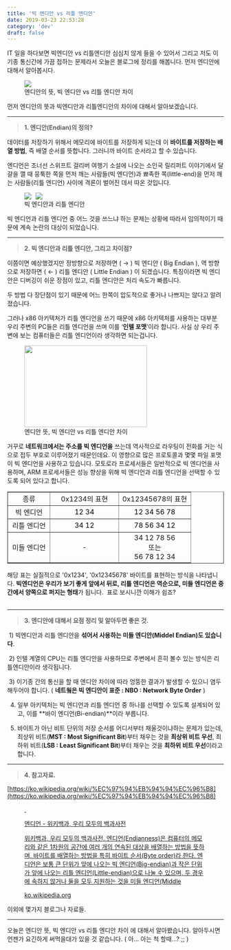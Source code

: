 ```yaml
---
title: '빅 엔디안 vs 리틀 엔디안'
date: 2019-03-23 22:53:28
category: 'dev'
draft: false
---
```


IT 일을 하다보면 빅엔디안 vs 리틀엔디안 심심치 않게 들을 수 있어서 그리고 저도 이기종 통신간에 가끔 접하는 문제라서 오늘은 블로그에 정리를 해봅니다. 먼저 엔디안에 대해서 알아봅시다.

<figure class="imageblock alignCenter" data-filename="다운로드 (2).jpg" data-origin-width="293" data-origin-height="172"><span data-url="https://blog.kakaocdn.net/dn/bTL8n7/btqBlAepHLm/3wajSWxrKPMKW18OZ2JH61/img.jpg" data-lightbox="lightbox" data-alt="엔디안의 뜻, 빅 엔디안 vs 리틀 엔디안 차이"><img src="https://blog.kakaocdn.net/dn/bTL8n7/btqBlAepHLm/3wajSWxrKPMKW18OZ2JH61/img.jpg" srcset="https://img1.daumcdn.net/thumb/R1280x0/?scode=mtistory2&amp;fname=https%3A%2F%2Fblog.kakaocdn.net%2Fdn%2FbTL8n7%2FbtqBlAepHLm%2F3wajSWxrKPMKW18OZ2JH61%2Fimg.jpg" data-filename="다운로드 (2).jpg" data-origin-width="293" data-origin-height="172"></span><figcaption>엔디안의 뜻, 빅 엔디안 vs 리틀 엔디안 차이</figcaption></figure>

먼저 엔디안의 뜻과 빅엔디안과 리틀엔디안의 차이에 대해서 알아보겠습니다.

* * *

> **1\. 엔디안(Endian)의 정의?**

데이터를 저장하기 위해서 메모리에 바이트를 저장하게 되는데 이 **바이트를 저장하는 배열 방법**, 즉 배열 순서를 뜻합니다. 그러니까 바이트 순서라고 할 수 있습니다.

엔디언은 조너선 스위프트 걸리버 여행기 소설에 나오는 소인국 릴리퍼트 이야기에서 달걀을 깰 때 뭉툭한 쪽을 먼저 깨는 사람들(빅 엔디언)과 뾰족한 쪽(little-end)을 먼저 깨는 사람들(리틀 엔디언) 사이에 격론이 벌어진 데서 따온 것입니다.

<figure class="imagegridblock"><div class="image-container"><span data-url="https://blog.kakaocdn.net/dn/XSIhl/btqBkqjg0Q1/NzdV8TvDDfZKR688BnswTk/img.jpg" data-lightbox="lightbox" data-origin-width="0" data-origin-height="0" style="width: 71.73%; margin-right: 10px;"><img src="https://blog.kakaocdn.net/dn/XSIhl/btqBkqjg0Q1/NzdV8TvDDfZKR688BnswTk/img.jpg" srcset="https://img1.daumcdn.net/thumb/R1280x0/?scode=mtistory2&amp;fname=https%3A%2F%2Fblog.kakaocdn.net%2Fdn%2FXSIhl%2FbtqBkqjg0Q1%2FNzdV8TvDDfZKR688BnswTk%2Fimg.jpg"></span><span data-url="https://blog.kakaocdn.net/dn/eP65PQ/btqBn8Pks64/anw9kVnFJt7zzFYokAZphk/img.jpg" data-lightbox="lightbox" data-origin-width="0" data-origin-height="0" style="width: 27.1073%;"><img src="https://blog.kakaocdn.net/dn/eP65PQ/btqBn8Pks64/anw9kVnFJt7zzFYokAZphk/img.jpg" srcset="https://img1.daumcdn.net/thumb/R1280x0/?scode=mtistory2&amp;fname=https%3A%2F%2Fblog.kakaocdn.net%2Fdn%2FeP65PQ%2FbtqBn8Pks64%2Fanw9kVnFJt7zzFYokAZphk%2Fimg.jpg"></span></div><figcaption>빅 엔디안과 리틀 엔디안</figcaption></figure>

빅 엔디언과 리틀 엔디언 중 어느 것을 쓰느냐 하는 문제는 상황에 따라서 임의적이기 때문에 계속 논란의 대상이 되었습니다.​

* * *

> **2\. 빅 엔디안과 리틀 엔디안, 그리고 차이점?**

이쯤이면 예상했겠지만 정방향으로 저장하면 ( → ) 빅 엔디안 ( Big Endian ), 역 방향으로 저장하면 ( ← ) 리틀 엔디안 ( Little Endian ) 이 되겠습니다. 특징이라면 빅 엔디안은 디버깅이 쉬운 장점이 있고, 리틀 엔디안은 처리 속도가 빠릅니다.

두 방법 다 장단점이 있기 때문에 어느 한쪽이 압도적으로 좋거나 나쁘지는 않다고 알려졌습니다.

그러나 x86 아키텍처가 리틀 엔디언을 쓰기 때문에 x86 아키텍처를 사용하는 대부분 우리 주변의 PC들은 리틀 엔디언을 쓰며 이를 ‘**인텔 포맷**’이라 합니다. 사실 상 우리 주변에 보는 컴퓨터들은 리틀 엔디언이라 생각하면 되는겁니다.

<figure class="imageblock alignCenter" data-origin-width="0" data-origin-height="0" width="285" height="190"><span data-url="https://blog.kakaocdn.net/dn/sLneJ/btqBj7qHKHv/dd5nTRwGkdmbWDBhpQDFh1/img.jpg" data-lightbox="lightbox" data-alt="엔디안 뜻, 빅 엔디안 vs 리틀 엔디안 차이"><img src="https://blog.kakaocdn.net/dn/sLneJ/btqBj7qHKHv/dd5nTRwGkdmbWDBhpQDFh1/img.jpg" srcset="https://img1.daumcdn.net/thumb/R1280x0/?scode=mtistory2&amp;fname=https%3A%2F%2Fblog.kakaocdn.net%2Fdn%2FsLneJ%2FbtqBj7qHKHv%2Fdd5nTRwGkdmbWDBhpQDFh1%2Fimg.jpg" data-origin-width="0" data-origin-height="0" width="285" height="190"></span><figcaption>엔디안 뜻, 빅 엔디안 vs 리틀 엔디안 차이</figcaption></figure>

거꾸로 **네트워크에서는 주소를 빅 엔디언을** 쓰는데 역사적으로 라우팅이 전화를 거는 식으로 접두 부호로 이루어졌기 때문인데요. 이 영향으로 많은 프로토콜과 몇몇 파일 포맷이 빅 엔디언을 사용하고 있습니다. 모토로라 프로세서들은 일반적으로 빅 엔디언을 사용하며, ARM 프로세서들은 성능 향상을 위해 빅 엔디언과 리틀 엔디언을 선택할 수 있도록 되어 있다고 합니다.

<table style="border-collapse: collapse; width: 100%;" border="1"><tbody><tr><td style="width: 23.1007%; text-align: center;"><span>종류</span></td><td style="width: 37.5194%; text-align: center;"><span>0x1234의 표현</span></td><td style="width: 39.3798%; text-align: center;"><span>0x12345678의 표현</span></td></tr><tr><td style="width: 23.1007%; text-align: center;"><span>빅 엔디언</span></td><td style="width: 37.5194%; text-align: center;"><span style="color: #000000;">12 34</span></td><td style="width: 39.3798%; text-align: center;"><span style="color: #000000;">12 34 56 78</span></td></tr><tr><td style="width: 23.1007%; text-align: center;"><span>리틀 엔디언</span></td><td style="width: 37.5194%; text-align: center;"><span style="color: #000000;">34 12</span></td><td style="width: 39.3798%; text-align: center;"><span style="color: #000000;">78 56 34 12</span></td></tr><tr><td style="width: 23.1007%; text-align: center;"><span>미들 엔디언</span><span><br></span></td><td style="width: 37.5194%; text-align: center;"><span>-</span></td><td style="width: 39.3798%; text-align: center;">34 12 78 56<br><span>또는</span><br>56 78 12 34</td></tr></tbody></table>

해당 표는 실질적으로 '0x1234', '0x12345678' 바이트를 표현하는 방식을 나타냅니다. **빅엔디언은 우리가 보기 좋게 앞에서 뒤로, 리틀 엔디언은 역순으로, 미들 엔디언은 중간에서 양쪽으로 퍼지는 형태**가 됩니다.  표로 보시니깐 이해가 쉽죠?  
​

* * *

> **3\. 엔디안에 대해서 요점 정리 및 알아두면 좋은 것.**

 1) 빅엔디안과 리틀 엔디안을 **섞어서 사용하는 미들 엔디안(Middel Endian)도 있습니다**.  
  
 2) 인텔 계열의 CPU는 리틀 엔디안을 사용하므로 주변에서 흔히 볼수 있는 방식은 리틀엔디안이라 생각됩니다.  
  
 3) 이기종 간의 통신을 할 때 엔디안 차이에 따라 엉뚱한 결과가 발생할 수 있으니 염두해두어야 합니다. ( **네트웤은 빅 엔디안이 표준 : NBO : Network Byte Order** )

4) 일부 아키텍처는 빅 엔디언과 리틀 엔디언 중 하나를 선택할 수 있도록 설계되어 있고, 이를 **바이 엔디언(Bi-endian)**이라 부릅니다.

5) 바이트가 아닌 비트 단위의 저장 순서를 어디서부터 채울것이냐하는 문제가 있는데, 최상위 비트(**MST : Most Significant Bit**)부터 채우는 것을 **최상위 비트 우선**, 최하위 비트(**LSB : Least Significant Bit**)부터 채우는 것을 **최하위 비트 우선**이라고 합니다.

* * *

> **4\. 참고자료.** 

[https://ko.wikipedia.org/wiki/%EC%97%94%EB%94%94%EC%96%B8](https://ko.wikipedia.org/wiki/%EC%97%94%EB%94%94%EC%96%B8)

<figure id="og_1579512183089" contenteditable="false" data-ke-type="opengraph" data-og-type="website" data-og-title="엔디언 - 위키백과, 우리 모두의 백과사전" data-og-description="위키백과, 우리 모두의 백과사전. 엔디언(Endianness)은 컴퓨터의 메모리와 같은 1차원의 공간에 여러 개의 연속된 대상을 배열하는 방법을 뜻하며, 바이트를 배열하는 방법을 특히 바이트 순서(Byte order)라 한다. 엔디언은 보통 큰 단위가 앞에 나오는 빅 엔디언(Big-endian)과 작은 단위가 앞에 나오는 리틀 엔디언(Little-endian)으로 나눌 수 있으며, 두 경우에 속하지 않거나 둘을 모두 지원하는 것을 미들 엔디언(Middle" data-og-host="ko.wikipedia.org" data-og-source-url="https://ko.wikipedia.org/wiki/%EC%97%94%EB%94%94%EC%96%B8" data-og-url="https://ko.wikipedia.org/wiki/%EC%97%94%EB%94%94%EC%96%B8" data-og-image="https://scrap.kakaocdn.net/dn/bsZjtU/hyEEMHx1MP/MnWfOf8zSK6xUfBNAdkUHK/img.png?width=1200&amp;height=1071&amp;face=0_0_1200_1071"><a href="https://ko.wikipedia.org/wiki/%EC%97%94%EB%94%94%EC%96%B8" target="_blank" rel="noopener" data-source-url="https://ko.wikipedia.org/wiki/%EC%97%94%EB%94%94%EC%96%B8"><div class="og-image" style="background-image: url('https://scrap.kakaocdn.net/dn/bsZjtU/hyEEMHx1MP/MnWfOf8zSK6xUfBNAdkUHK/img.png?width=1200&amp;height=1071&amp;face=0_0_1200_1071');">&nbsp;</div><div class="og-text"><p class="og-title">엔디언 - 위키백과, 우리 모두의 백과사전</p><p class="og-desc">위키백과, 우리 모두의 백과사전. 엔디언(Endianness)은 컴퓨터의 메모리와 같은 1차원의 공간에 여러 개의 연속된 대상을 배열하는 방법을 뜻하며, 바이트를 배열하는 방법을 특히 바이트 순서(Byte order)라 한다. 엔디언은 보통 큰 단위가 앞에 나오는 빅 엔디언(Big-endian)과 작은 단위가 앞에 나오는 리틀 엔디언(Little-endian)으로 나눌 수 있으며, 두 경우에 속하지 않거나 둘을 모두 지원하는 것을 미들 엔디언(Middle</p><p class="og-host">ko.wikipedia.org</p></div></a></figure>

이외에 몇가지 블로그나 자료들.

* * *

오늘은 엔디안 뜻, 빅 엔디안 vs 리틀 엔디안 차이 에 대해서 알아봤습니다. 알아두시면 언젠가 요긴하게 써먹을대가 있을 것 같습니다. ( 아... 아는 척 할때...? ;; )
